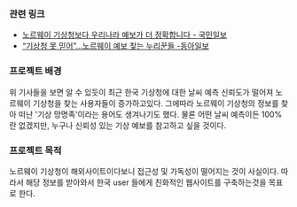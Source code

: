 ### 관련 링크

- [노르웨이 기상청보다 우리나라 예보가 더 정확합니다 - 국민일보](http://news.kmib.co.kr/article/view.asp?arcid=0014900407&code=61171811&cp=nv)
- [“기상청 못 믿어”…노르웨이 예보 찾는 누리꾼들 -동아일보](https://www.donga.com/news/article/all/20200811/102401880/2)

### 프로젝트 배경
위 기사들을 보면 알 수 있듯이 최근 한국 기상청에 대한 날씨 예측 신뢰도가 떨어져 노르웨이 기상청을 찾는 사용자들이 증가하고있다.
그에따라 노르웨이 기상청의 정보를 찾아 떠난 '기상 망명족'이라는 용어도 생겨나기도 했다.
물론 어떤 날씨 예측이든 100%란 없겠지만, 누구나 신뢰성 있는 기상 예보를 참고하고 싶을 것이다.

### 프로젝트 목적
노르웨이 기상청이 해외사이트이다보니 접근성 및 가독성이 떨어지는 것이 사실이다.
따라서 해당 정보를 받아와서 한국 user 들에게 친화적인 웹사이트를 구축하는것을 목표로 한다.
